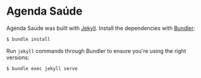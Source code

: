 # Agenda Saúde

Agenda Saúde was built with [Jekyll](http://jekyllrb.com/).
Install the dependencies with [Bundler](http://bundler.io/):

```bash
$ bundle install
```

Run `jekyll` commands through Bundler to ensure you're using the right versions:

```bash
$ bundle exec jekyll serve
```
